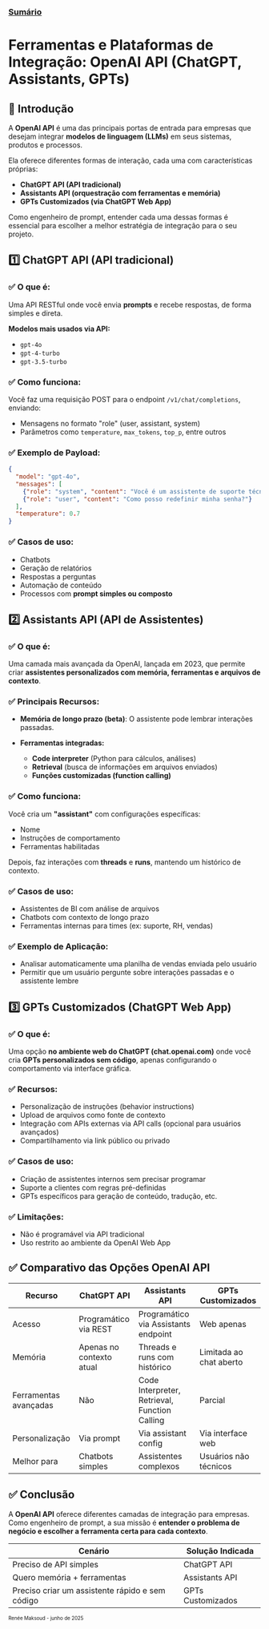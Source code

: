 ### [Sumário](<https://maksoud.github.io/Sumário>)

# Ferramentas e Plataformas de Integração: OpenAI API (ChatGPT, Assistants, GPTs)


## 📌 Introdução

A **OpenAI API** é uma das principais portas de entrada para empresas que desejam integrar **modelos de linguagem (LLMs)** em seus sistemas, produtos e processos.

Ela oferece diferentes formas de interação, cada uma com características próprias:

* **ChatGPT API (API tradicional)**
* **Assistants API (orquestração com ferramentas e memória)**
* **GPTs Customizados (via ChatGPT Web App)**

Como engenheiro de prompt, entender cada uma dessas formas é essencial para escolher a melhor estratégia de integração para o seu projeto.


## 1️⃣ ChatGPT API (API tradicional)

### ✅ O que é:

Uma API RESTful onde você envia **prompts** e recebe respostas, de forma simples e direta.

**Modelos mais usados via API:**

* `gpt-4o`
* `gpt-4-turbo`
* `gpt-3.5-turbo`

### ✅ Como funciona:

Você faz uma requisição POST para o endpoint `/v1/chat/completions`, enviando:

* Mensagens no formato "role" (user, assistant, system)
* Parâmetros como `temperature`, `max_tokens`, `top_p`, entre outros

### ✅ Exemplo de Payload:

```json
{
  "model": "gpt-4o",
  "messages": [
    {"role": "system", "content": "Você é um assistente de suporte técnico."},
    {"role": "user", "content": "Como posso redefinir minha senha?"}
  ],
  "temperature": 0.7
}
```

### ✅ Casos de uso:

* Chatbots
* Geração de relatórios
* Respostas a perguntas
* Automação de conteúdo
* Processos com **prompt simples ou composto**


## 2️⃣ Assistants API (API de Assistentes)

### ✅ O que é:

Uma camada mais avançada da OpenAI, lançada em 2023, que permite criar **assistentes personalizados com memória, ferramentas e arquivos de contexto**.

### ✅ Principais Recursos:

* **Memória de longo prazo (beta)**: O assistente pode lembrar interações passadas.
* **Ferramentas integradas:**

  * **Code interpreter** (Python para cálculos, análises)
  * **Retrieval** (busca de informações em arquivos enviados)
  * **Funções customizadas (function calling)**

### ✅ Como funciona:

Você cria um **"assistant"** com configurações específicas:

* Nome
* Instruções de comportamento
* Ferramentas habilitadas

Depois, faz interações com **threads** e **runs**, mantendo um histórico de contexto.

### ✅ Casos de uso:

* Assistentes de BI com análise de arquivos
* Chatbots com contexto de longo prazo
* Ferramentas internas para times (ex: suporte, RH, vendas)

### ✅ Exemplo de Aplicação:

* Analisar automaticamente uma planilha de vendas enviada pelo usuário
* Permitir que um usuário pergunte sobre interações passadas e o assistente lembre


## 3️⃣ GPTs Customizados (ChatGPT Web App)

### ✅ O que é:

Uma opção **no ambiente web do ChatGPT (chat.openai.com)** onde você cria **GPTs personalizados sem código**, apenas configurando o comportamento via interface gráfica.

### ✅ Recursos:

* Personalização de instruções (behavior instructions)
* Upload de arquivos como fonte de contexto
* Integração com APIs externas via API calls (opcional para usuários avançados)
* Compartilhamento via link público ou privado

### ✅ Casos de uso:

* Criação de assistentes internos sem precisar programar
* Suporte a clientes com regras pré-definidas
* GPTs específicos para geração de conteúdo, tradução, etc.

### ✅ Limitações:

* Não é programável via API tradicional
* Uso restrito ao ambiente da OpenAI Web App


## ✅ Comparativo das Opções OpenAI API

| Recurso               | ChatGPT API              | Assistants API                                | GPTs Customizados       |
| --------------------- | ------------------------ | --------------------------------------------- | ----------------------- |
| Acesso                | Programático via REST    | Programático via Assistants endpoint          | Web apenas              |
| Memória               | Apenas no contexto atual | Threads e runs com histórico                  | Limitada ao chat aberto |
| Ferramentas avançadas | Não                      | Code Interpreter, Retrieval, Function Calling | Parcial                 |
| Personalização        | Via prompt               | Via assistant config                          | Via interface web       |
| Melhor para           | Chatbots simples         | Assistentes complexos                         | Usuários não técnicos   |


## ✅ Conclusão

A **OpenAI API** oferece diferentes camadas de integração para empresas. Como engenheiro de prompt, a sua missão é **entender o problema de negócio e escolher a ferramenta certa para cada contexto**.

| Cenário                                         | Solução Indicada  |
| ----------------------------------------------- | ----------------- |
| Preciso de API simples                          | ChatGPT API       |
| Quero memória + ferramentas                     | Assistants API    |
| Preciso criar um assistente rápido e sem código | GPTs Customizados |


<sup><sub>
Renée Maksoud - junho de 2025
</sub></sup>